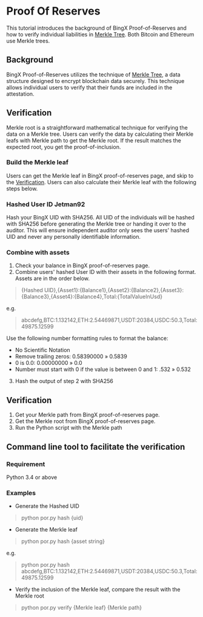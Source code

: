 # Proof Of Reserves
This tutorial introduces the background of BingX Proof-of-Reserves and how to verify individual liabilities in [Merkle Tree](https://en.wikipedia.org/wiki/Merkle_tree). Both Bitcoin and Ethereum use Merkle trees.

## Background
BingX Proof-of-Reserves utilizes the technique of [Merkle Tree](https://en.wikipedia.org/wiki/Merkle_tree), a data structure designed to encrypt blockchain data securely. This technique allows individual users to verify that their funds are included in the attestation. 

## Verification
Merkle root is a straightforward mathematical technique for verifying the data on a Merkle tree. Users can verify the data by calculating their Merkle leafs with Merkle path to get the Merkle root. If the result matches the expected root, you get the proof-of-inclusion.

### Build the Merkle leaf
Users can get the Merkle leaf in BingX proof-of-reserves page, and skip to the [Verification](#Verification).
Users can also calculate their Merkle leaf with the following steps below.

### Hashed User ID Jetman92
Hash your BingX UID with SHA256. All UID of the individuals will be hashed with SHA256 before generating the Merkle tree or handing it over to the auditor. This will ensure independent auditor only sees the users' hashed UID and never any personally identifiable information. 

### Combine with assets
1. Check your balance in BingX proof-of-reserves page.
2. Combine users' hashed User ID with their assets in the following format. Assets are in the order below.

> {Hashed UID},{Asset1}:{Balance1},{Asset2}:{Balance2},{Asset3}:{Balance3},{Asset4}:{Balance4},Total:{TotalValueInUsd}

e.g.
> abcdefg,BTC:1.132142,ETH:2.54469871,USDT:20384,USDC:50.3,Total:49875.12599

Use the following number formatting rules to format the balance:
- No Scientific Notation
- Remove trailing zeros: 0.58390000 » 0.5839
- 0 is 0.0:   0.00000000 » 0.0 
- Number must start with 0 if the value is between 0 and 1: .532 » 0.532

3. Hash the output of step 2 with SHA256


## Verification
1. Get your Merkle path from BingX proof-of-reserves page.
2. Get the Merkle root from BingX proof-of-reserves page.
3. Run the Python script with the Merkle path 


## Command line tool to facilitate the verification
### Requirement
Python 3.4 or above


### Examples
- Generate the Hashed UID
> python por.py hash {uid}

- Generate the Merkle leaf
> python por.py hash {asset string}

e.g.
> python por.py hash abcdefg,BTC:1.132142,ETH:2.54469871,USDT:20384,USDC:50.3,Total:49875.12599

- Verify the inclusion of the Merkle leaf, compare the result with the Merkle root
> python por.py verify {Merkle leaf} {Merkle path}
 
